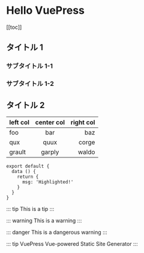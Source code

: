 # Hello VuePress

[[toc]]

## タイトル 1

### サブタイトル 1-1

### サブタイトル 1-2

## タイトル 2

| left col | center col | right col |
| -------- | :--------: | --------: |
| foo      | bar        | baz       |
| qux      | quux       | corge     |
| grault   | garply     | waldo     |

``` js{4}
export default {
  data () {
    return {
      msg: 'Highlighted!'
    }
  }
}
```

::: tip
This is a tip
:::

::: warning
This is a warning
:::

::: danger
This is a dangerous warning
:::

::: tip VuePress
Vue-powered Static Site Generator
:::
